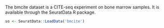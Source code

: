 The bmcite dataset is a CITE-seq experiment on bone marrow samples. It is available through the SeuratData R package. 
```r
so <- SeuratData::LoadData('bmcite')
```
